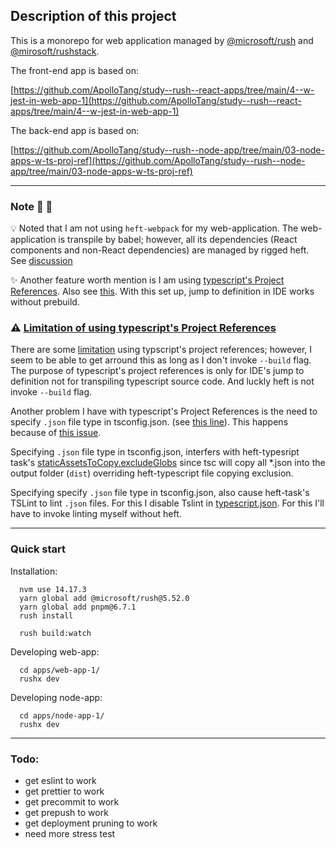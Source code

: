 ## Description of this project

This is a monorepo for web application managed by [@microsoft/rush](https://rushjs.io/) and [@mirosoft/rushstack](https://rushstack.io/).

The front-end app is based on: 

[https://github.com/ApolloTang/study--rush--react-apps/tree/main/4--w-jest-in-web-app-1](https://github.com/ApolloTang/study--rush--react-apps/tree/main/4--w-jest-in-web-app-1)

The back-end app is based on: 

[https://github.com/ApolloTang/study--rush--node-app/tree/main/03-node-apps-w-ts-proj-ref](https://github.com/ApolloTang/study--rush--node-app/tree/main/03-node-apps-w-ts-proj-ref)

---

### Note 📝 📝 

💡 Noted that I am not using `heft-webpack` for my web-application. The web-application is transpile by babel; however, all its dependencies (React components and  non-React dependencies) are managed by rigged heft. See [discussion](https://rushstack.zulipchat.com/#narrow/stream/262522-heft/topic/.28play.20nice.20with.20babel.29.20how.20to.20run.20heft.20task.20manually.3F)

✨ Another feature worth mention is I am using [typescript's Project References](https://www.typescriptlang.org/docs/handbook/project-references.html#:~:text=Project%20references%20are%20a%20new,in%20new%20and%20better%20ways.). Also see [this](https://github.com/microsoft/rushstack/issues/2604).  With this set up, jump to definition in IDE works without prebuild.

### ⚠️ [Limitation of using typescript's Project References](#limitation-of-using-typescripts-proj-ref)

There are some [limitation](https://github.com/microsoft/rushstack/issues/2604#issuecomment-818996848) using typscript's project references; however, I seem to be able to get arround this as long as I don't invoke `--build` flag. The purpose of typescript's project references is only for IDE's jump to definition not for transpiling typescript source code. And luckly heft is not invoke `--build` flag.

Another problem I have with typescript's Project References is the need to specify `.json` file type in tsconfig.json. (see [this line](https://github.com/ApolloTang/study--rush--web-app/blob/main/0a--w-jest-in-web-app-1/tools/heft-config-default-rig/profiles/default/tsconfig-base.json#L31)). This happens because of [this issue](https://github.com/microsoft/TypeScript/issues/25636). 

Specifying `.json` file type in tsconfig.json, interfers with heft-typesript task's [staticAssetsToCopy.excludeGlobs](https://github.com/ApolloTang/study--rush--web-app/blob/main/0a--w-jest-in-web-app-1/tools/heft-config-default-rig/profiles/react-ui/config/typescript.json#L65) since tsc will copy all *.json into the output folder (`dist`) overriding heft-typescript file copying exclusion. 

Specifying specify `.json` file type in tsconfig.json, also cause heft-task's TSLint to lint `.json` files. For this I disable Tslint in [typescript.json](https://github.com/ApolloTang/study--rush--web-app/blob/main/0a--w-jest-in-web-app-1/tools/heft-config-default-rig/profiles/react-ui/config/typescript.json#L36). For this I'll have to invoke linting myself without heft.



---

### Quick start

Installation:

```
  nvm use 14.17.3
  yarn global add @microsoft/rush@5.52.0
  yarn global add pnpm@6.7.1
  rush install
  
  rush build:watch
```

Developing web-app:

```
  cd apps/web-app-1/
  rushx dev
```

Developing node-app:

```
  cd apps/node-app-1/
  rushx dev
```

---

### Todo: 

- get eslint to work
- get prettier to work
- get precommit to work
- get prepush to work
- get deployment pruning to work
- need more stress test


